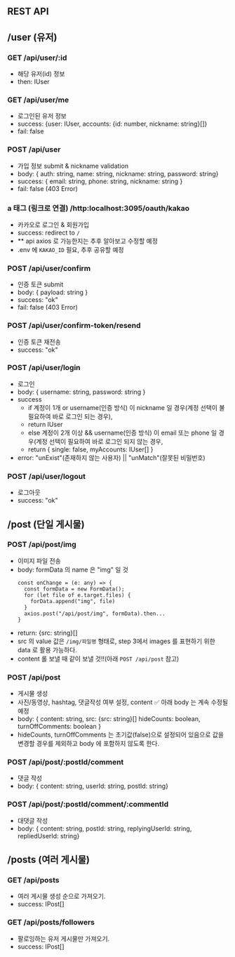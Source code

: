 ## REST API

## /user (유저)

### GET /api/user/:id
- 해당 유저(id) 정보
- then: IUser

### GET /api/user/me 
- 로그인된 유저 정보
- success: {user: IUser, accounts: {id: number, nickname: string}[]}
- fail: false

### POST /api/user
- 가입 정보 submit & nickname validation
- body: { auth: string, name: string, nickname: string, password: string}
- success: { email: string, phone: string, nickname: string }
- fail: false (403 Error)

### a 태그 (링크로 연결) /http:localhost:3095/oauth/kakao
- 카카오로 로그인 & 회원가입
- success: redirect to `/`
- ** api axios 로 가능한지는 추후 알아보고 수정할 예정
- .env 에 `KAKAO_ID` 필요, 추후 공유할 예정

### POST /api/user/confirm 
- 인증 토큰 submit
- body: { payload: string }
- success: "ok"
- fail: false (403 Error)

### POST /api/user/confirm-token/resend
- 인증 토큰 재전송
- success: "ok"

### POST /api/user/login
- 로그인
- body: { username: string, password: string }
- success
  - if 계정이 1개 or username(인증 방식) 이 nickname 일 경우(계정 선택이 불필요하여 바로 로그인 되는 경우), 
  - return IUser
  - else 계정이 2개 이상 && username(인증 방식) 이 email 또는 phone 일 경우(계정 선택이 필요하여 바로 로그인 되지 않는 경우, 
  - return { single: false, myAccounts: IUser[] }
- error: "unExist"(존재하지 않는 사용자) || "unMatch"(잘못된 비밀번호)


### POST /api/user/logout
- 로그아웃
- success: "ok"


## /post (단일 게시물)

### POST /api/post/img
- 이미지 파일 전송
- body: formData 의 name 은  "img" 일 것
  ```
  const onChange = (e: any) => {
    const formData = new FormData();
    for (let file of e.target.files) {
      forData.append("img", file)
    }
    axios.post("/api/post/img", formData).then...
  }
  ```
- return: {src: string}[]
- src 의 value 값은 `/img/파일명` 형태로, step 3에서 images 를 표현하기 위한 data 로 활용 가능하다.
- content 롤 보낼 때 같이 보낼 것!!(아래 `POST /api/post` 참고)

### POST /api/post 
- 게시물 생성
- 사진/동영상, hashtag, 댓글작성 여부 설정, content
✅ 아래 body 는 계속 수정될 예정 
- body: { content: string, src: {src: string}[] hideCounts: boolean, turnOffComments: boolean }
- hideCounts, turnOffComments 는 초기값(false)으로 설정되어 있음으로 값을 변경할 경우를 제외하고 body 에 포함하지 않도록 한다.


### POST /api/post/:postId/comment
- 댓글 작성
- body: { content: string, userId: string, postId: string}

### POST /api/post/:postId/comment/:commentId
- 대댓글 작성
- body: { content: string, postId: string, replyingUserId: string, repliedUserId: string}

## /posts (여러 게시물)

### GET /api/posts
- 여러 게시물 생성 순으로 가져오기.
- success: IPost[]

### GET /api/posts/followers 
- 팔로잉하는 유저 게시물만 가져오기.
- success: IPost[]